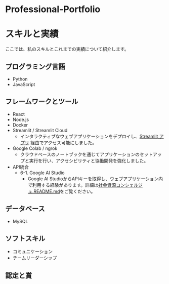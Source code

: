 # Professional-Portfolio
# スキルと実績
ここでは、私のスキルとこれまでの実績について紹介します。

## プログラミング言語
- Python
- JavaScript

## フレームワークとツール
- React
- Node.js
- Docker
- Streamlit / Streamlit Cloud
  - インタラクティブなウェブアプリケーションをデプロイし、[Streamlit アプリ](https://webcontentoptimizationpytool-jl7w8ftyltzkvtv86nyhgh.streamlit.app/) 経由でアクセス可能にしました。
- Google Colab / ngrok
  - クラウドベースのノートブックを通じてアプリケーションのセットアップと実行を行い、アクセシビリティと協働開発を強化しました。
- API統合
  - 6-1. Google AI Studio
    - Google AI StudioからAPIキーを取得し、ウェブアプリケーション内で利用する経験があります。詳細は[社会資源コンシェルジュ.README.md](https://github.com/Ry02024/SocialResourceFinder/blob/main/README.md)をご覧ください。


## データベース
- MySQL

## ソフトスキル
- コミュニケーション
- チームリーダーシップ

## 認定と賞

